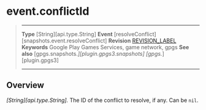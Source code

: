 # event.conflictId

> --------------------- ------------------------------------------------------------------------------------------
> __Type__              [String][api.type.String]
> __Event__             [resolveConflict][snapshots.event.resolveConflict]
> __Revision__          [REVISION_LABEL](REVISION_URL)
> __Keywords__          Google Play Games Services, game network, gpgs
> __See also__          [gpgs.snapshots.*][plugin.gpgs3.snapshots]
>                       [gpgs.*][plugin.gpgs3]
> --------------------- ------------------------------------------------------------------------------------------

## Overview

_[String][api.type.String]._ The ID of the conflict to resolve, if any. Can be `nil`.